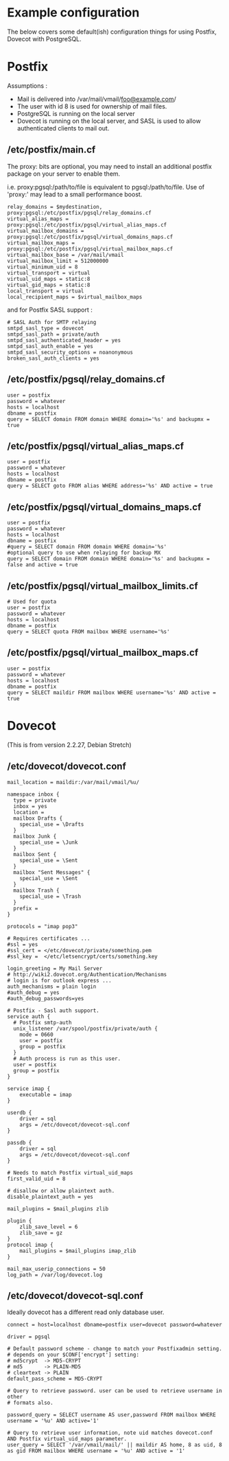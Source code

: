 # Example configuration

The below covers some default(ish) configuration things for using Postfix, Dovecot with PostgreSQL. 

# Postfix

Assumptions :

 * Mail is delivered into /var/mail/vmail/foo@example.com/
 * The user with id 8 is used for ownership of mail files. 
 * PostgreSQL is running on the local server 
 * Dovecot is running on the local server, and SASL is used to allow authenticated clients to mail out.


## /etc/postfix/main.cf 

The proxy: bits are optional, you may need to install an additional postfix package on your server to enable them.

i.e. proxy:pgsql:/path/to/file is equivalent to pgsql:/path/to/file. Use of 'proxy:' may lead to a small performance boost.


```
relay_domains = $mydestination, proxy:pgsql:/etc/postfix/pgsql/relay_domains.cf
virtual_alias_maps = proxy:pgsql:/etc/postfix/pgsql/virtual_alias_maps.cf
virtual_mailbox_domains = proxy:pgsql:/etc/postfix/pgsql/virtual_domains_maps.cf
virtual_mailbox_maps = proxy:pgsql:/etc/postfix/pgsql/virtual_mailbox_maps.cf
virtual_mailbox_base = /var/mail/vmail
virtual_mailbox_limit = 512000000
virtual_minimum_uid = 8
virtual_transport = virtual
virtual_uid_maps = static:8
virtual_gid_maps = static:8
local_transport = virtual
local_recipient_maps = $virtual_mailbox_maps
```

and for Postfix SASL support :

```
# SASL Auth for SMTP relaying
smtpd_sasl_type = dovecot
smtpd_sasl_path = private/auth
smtpd_sasl_authenticated_header = yes
smtpd_sasl_auth_enable = yes
smtpd_sasl_security_options = noanonymous
broken_sasl_auth_clients = yes
```

## /etc/postfix/pgsql/relay_domains.cf

```
user = postfix
password = whatever
hosts = localhost
dbname = postfix
query = SELECT domain FROM domain WHERE domain='%s' and backupmx = true
```

## /etc/postfix/pgsql/virtual_alias_maps.cf

```
user = postfix
password = whatever
hosts = localhost
dbname = postfix
query = SELECT goto FROM alias WHERE address='%s' AND active = true
```

## /etc/postfix/pgsql/virtual_domains_maps.cf

```
user = postfix
password = whatever
hosts = localhost
dbname = postfix
#query = SELECT domain FROM domain WHERE domain='%s'
#optional query to use when relaying for backup MX
query = SELECT domain FROM domain WHERE domain='%s' and backupmx = false and active = true
```

## /etc/postfix/pgsql/virtual_mailbox_limits.cf

```
# Used for quota
user = postfix
password = whatever
hosts = localhost
dbname = postfix
query = SELECT quota FROM mailbox WHERE username='%s'
```

## /etc/postfix/pgsql/virtual_mailbox_maps.cf

```
user = postfix
password = whatever
hosts = localhost
dbname = postfix
query = SELECT maildir FROM mailbox WHERE username='%s' AND active = true
```


# Dovecot

(This is from version 2.2.27, Debian Stretch)


## /etc/dovecot/dovecot.conf 
```
mail_location = maildir:/var/mail/vmail/%u/

namespace inbox {
  type = private
  inbox = yes
  location =
  mailbox Drafts {
    special_use = \Drafts
  }
  mailbox Junk {
    special_use = \Junk
  }
  mailbox Sent {
    special_use = \Sent
  }
  mailbox "Sent Messages" {
    special_use = \Sent
  }
  mailbox Trash {
    special_use = \Trash
  }
  prefix =
}

protocols = "imap pop3"

# Requires certificates ...
#ssl = yes
#ssl_cert = </etc/dovecot/private/something.pem
#ssl_key =  </etc/letsencrypt/certs/something.key

login_greeting = My Mail Server
# http://wiki2.dovecot.org/Authentication/Mechanisms
# login is for outlook express ...
auth_mechanisms = plain login
#auth_debug = yes
#auth_debug_passwords=yes

# Postfix - Sasl auth support.
service auth {
  # Postfix smtp-auth
  unix_listener /var/spool/postfix/private/auth {
    mode = 0660
    user = postfix
    group = postfix
  }
  # Auth process is run as this user.
  user = postfix
  group = postfix
}

service imap {
    executable = imap
}

userdb {
    driver = sql
    args = /etc/dovecot/dovecot-sql.conf
}

passdb {
    driver = sql
    args = /etc/dovecot/dovecot-sql.conf
}

# Needs to match Postfix virtual_uid_maps
first_valid_uid = 8

# disallow or allow plaintext auth.
disable_plaintext_auth = yes

mail_plugins = $mail_plugins zlib

plugin {
    zlib_save_level = 6
    zlib_save = gz
}
protocol imap {
    mail_plugins = $mail_plugins imap_zlib
}

mail_max_userip_connections = 50
log_path = /var/log/dovecot.log

```


## /etc/dovecot/dovecot-sql.conf

Ideally dovecot has a different read only database user.


```
connect = host=localhost dbname=postfix user=dovecot password=whatever

driver = pgsql

# Default password scheme - change to match your Postfixadmin setting.
# depends on your $CONF['encrypt'] setting:
# md5crypt  -> MD5-CRYPT
# md5       -> PLAIN-MD5
# cleartext -> PLAIN
default_pass_scheme = MD5-CRYPT

# Query to retrieve password. user can be used to retrieve username in other
# formats also.

password_query = SELECT username AS user,password FROM mailbox WHERE username = '%u' AND active='1'

# Query to retrieve user information, note uid matches dovecot.conf AND Postfix virtual_uid_maps parameter.
user_query = SELECT '/var/vmail/mail/' || maildir AS home, 8 as uid, 8 as gid FROM mailbox WHERE username = '%u' AND active = '1'
```
